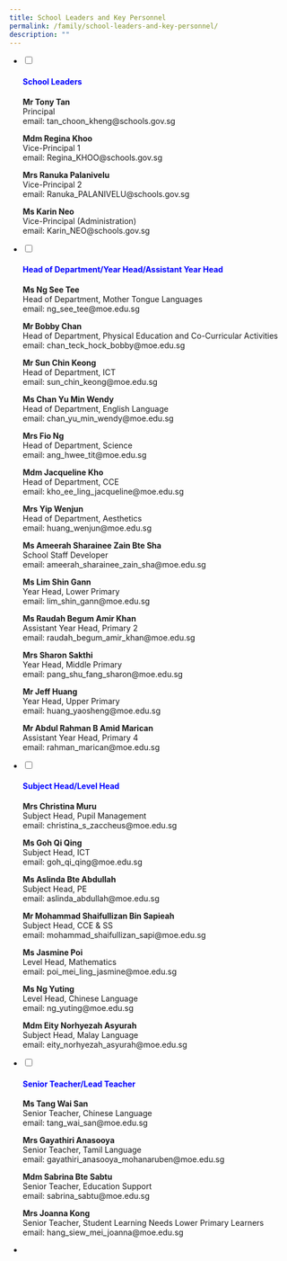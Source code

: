 ```yaml
---
title: School Leaders and Key Personnel
permalink: /family/school-leaders-and-key-personnel/
description: ""
---
```

<ul class="jekyllcodex_accordion">
<li>
<input id="accordion1" type="checkbox">
<label for="accordion1"><h4 style="color:Blue">School Leaders</h4></label>
<div>
<p><strong>Mr Tony Tan</strong>
<br>Principal
<br>email: tan_choon_kheng@schools.gov.sg</p>

<p><strong>Mdm Regina Khoo</strong>
<br>Vice-Principal 1
<br>email: Regina_KHOO@schools.gov.sg</p>

<p><strong>Mrs Ranuka Palanivelu</strong>
<br>Vice-Principal 2
<br>email: Ranuka_PALANIVELU@schools.gov.sg</p>

<p><strong>Ms Karin Neo</strong>
<br>Vice-Principal (Administration)
<br>email: Karin_NEO@schools.gov.sg</p>
</div>
</li><li>
	
<input id="accordion2" type="checkbox">
<label for="accordion2"><h4 style="color:Blue">Head of Department/Year Head/Assistant Year Head</h4></label>
<div>
<p><strong>Ms Ng See Tee</strong>
<br>Head of Department, Mother Tongue Languages
<br>email: ng_see_tee@moe.edu.sg</p>

<p><strong>Mr Bobby Chan</strong>
<br>Head of Department, Physical Education and Co-Curricular Activities
<br>email: chan_teck_hock_bobby@moe.edu.sg</p>

<p><strong>Mr Sun Chin Keong</strong>
<br>Head of Department, ICT
<br>email: sun_chin_keong@moe.edu.sg</p>

<p><strong>Ms Chan Yu Min Wendy</strong>
<br>Head of Department, English Language
<br>email: chan_yu_min_wendy@moe.edu.sg</p>

<p><strong>Mrs Fio Ng</strong>
<br>Head of Department, Science
<br>email: ang_hwee_tit@moe.edu.sg</p>

<p><strong>Mdm Jacqueline Kho</strong>
<br>Head of Department, CCE
<br>email: kho_ee_ling_jacqueline@moe.edu.sg</p>

<p><strong>Mrs Yip Wenjun</strong>
<br>Head of Department, Aesthetics
<br>email: huang_wenjun@moe.edu.sg</p>

<p><strong>Ms Ameerah Sharainee Zain Bte Sha</strong>
<br>School Staff Developer
<br>email: ameerah_sharainee_zain_sha@moe.edu.sg</p>
	
<p><strong>Ms Lim Shin Gann</strong>
<br>Year Head, Lower Primary
<br>email: lim_shin_gann@moe.edu.sg</p>
	
<p><strong>Ms Raudah Begum Amir Khan</strong>
<br>Assistant Year Head, Primary 2
<br>email: raudah_begum_amir_khan@moe.edu.sg</p>

<p><strong>Mrs Sharon Sakthi</strong>
<br>Year Head, Middle Primary
<br>email: pang_shu_fang_sharon@moe.edu.sg</p>

<p><strong>Mr Jeff Huang</strong>
<br>Year Head, Upper Primary
<br>email: huang_yaosheng@moe.edu.sg</p>

<p><strong>Mr Abdul Rahman B Amid Marican</strong>
<br>Assistant Year Head, Primary 4
<br>email: rahman_marican@moe.edu.sg</p>

</div>
</li><li>

<input id="accordion3" type="checkbox">
<label for="accordion3"><h4 style="color:Blue">Subject Head/Level Head</h4></label>
<div>
<p><strong>Mrs Christina Muru</strong>
<br>Subject Head, Pupil Management
<br>email: christina_s_zaccheus@moe.edu.sg</p>

<p><strong>Ms Goh Qi Qing</strong>
<br>Subject Head, ICT
<br>email: goh_qi_qing@moe.edu.sg</p>

<p><strong>Ms Aslinda Bte Abdullah</strong>
<br>Subject Head, PE
<br>email: aslinda_abdullah@moe.edu.sg</p>

<p><strong>Mr Mohammad Shaifullizan Bin Sapieah</strong>
<br>Subject Head, CCE & SS
<br>email: mohammad_shaifullizan_sapi@moe.edu.sg</p>

<p><strong>Ms Jasmine Poi</strong>
<br>Level Head, Mathematics
<br>email: poi_mei_ling_jasmine@moe.edu.sg</p>

<p><strong>Ms Ng Yuting</strong>
<br>Level Head, Chinese Language
<br>email: ng_yuting@moe.edu.sg</p>

<p><strong>Mdm Eity Norhyezah Asyurah</strong>
<br>Subject Head, Malay Language
<br>email: eity_norhyezah_asyurah@moe.edu.sg</p>

</div>
</li><li>

<input id="accordion4" type="checkbox">
<label for="accordion4"><h4 style="color:Blue">Senior Teacher/Lead Teacher</h4></label>
<div>
<p><strong>Ms Tang Wai San</strong>
<br>Senior Teacher, Chinese Language
<br>email: tang_wai_san@moe.edu.sg</p>

<p><strong>Mrs Gayathiri Anasooya</strong>
<br>Senior Teacher, Tamil Language
<br>email: gayathiri_anasooya_mohanaruben@moe.edu.sg</p>

<p><strong>Mdm Sabrina Bte Sabtu</strong>
<br>Senior Teacher, Education Support
<br>email: sabrina_sabtu@moe.edu.sg</p>

<p><strong>Mrs Joanna Kong</strong>
<br>Senior Teacher, Student Learning Needs Lower Primary Learners
<br>email: hang_siew_mei_joanna@moe.edu.sg</p>
</div>
</li><li>
